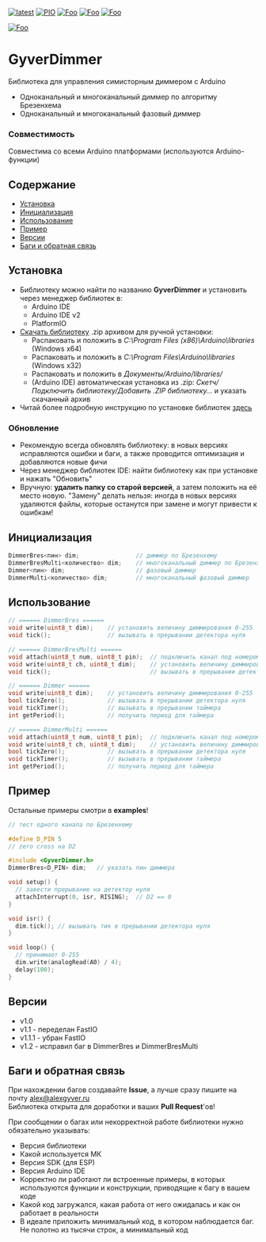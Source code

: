 [![latest](https://img.shields.io/github/v/release/GyverLibs/GyverDimmer.svg?color=brightgreen)](https://github.com/GyverLibs/GyverDimmer/releases/latest/download/GyverDimmer.zip)
[![PIO](https://badges.registry.platformio.org/packages/gyverlibs/library/GyverDimmer.svg)](https://registry.platformio.org/libraries/gyverlibs/GyverDimmer)
[![Foo](https://img.shields.io/badge/Website-AlexGyver.ru-blue.svg?style=flat-square)](https://alexgyver.ru/)
[![Foo](https://img.shields.io/badge/%E2%82%BD%24%E2%82%AC%20%D0%9F%D0%BE%D0%B4%D0%B4%D0%B5%D1%80%D0%B6%D0%B0%D1%82%D1%8C-%D0%B0%D0%B2%D1%82%D0%BE%D1%80%D0%B0-orange.svg?style=flat-square)](https://alexgyver.ru/support_alex/)
[![Foo](https://img.shields.io/badge/README-ENGLISH-blueviolet.svg?style=flat-square)](https://github-com.translate.goog/GyverLibs/GyverDimmer?_x_tr_sl=ru&_x_tr_tl=en)  

[![Foo](https://img.shields.io/badge/ПОДПИСАТЬСЯ-НА%20ОБНОВЛЕНИЯ-brightgreen.svg?style=social&logo=telegram&color=blue)](https://t.me/GyverLibs)

# GyverDimmer
Библиотека для управления симисторным диммером с Arduino
- Одноканальный и многоканальный диммер по алгоритму Брезенхема
- Одноканальный и многоканальный фазовый диммер

### Совместимость
Совместима со всеми Arduino платформами (используются Arduino-функции)

## Содержание
- [Установка](#install)
- [Инициализация](#init)
- [Использование](#usage)
- [Пример](#example)
- [Версии](#versions)
- [Баги и обратная связь](#feedback)

<a id="install"></a>
## Установка
- Библиотеку можно найти по названию **GyverDimmer** и установить через менеджер библиотек в:
    - Arduino IDE
    - Arduino IDE v2
    - PlatformIO
- [Скачать библиотеку](https://github.com/GyverLibs/GyverDimmer/archive/refs/heads/main.zip) .zip архивом для ручной установки:
    - Распаковать и положить в *C:\Program Files (x86)\Arduino\libraries* (Windows x64)
    - Распаковать и положить в *C:\Program Files\Arduino\libraries* (Windows x32)
    - Распаковать и положить в *Документы/Arduino/libraries/*
    - (Arduino IDE) автоматическая установка из .zip: *Скетч/Подключить библиотеку/Добавить .ZIP библиотеку…* и указать скачанный архив
- Читай более подробную инструкцию по установке библиотек [здесь](https://alexgyver.ru/arduino-first/#%D0%A3%D1%81%D1%82%D0%B0%D0%BD%D0%BE%D0%B2%D0%BA%D0%B0_%D0%B1%D0%B8%D0%B1%D0%BB%D0%B8%D0%BE%D1%82%D0%B5%D0%BA)
### Обновление
- Рекомендую всегда обновлять библиотеку: в новых версиях исправляются ошибки и баги, а также проводится оптимизация и добавляются новые фичи
- Через менеджер библиотек IDE: найти библиотеку как при установке и нажать "Обновить"
- Вручную: **удалить папку со старой версией**, а затем положить на её место новую. "Замену" делать нельзя: иногда в новых версиях удаляются файлы, которые останутся при замене и могут привести к ошибкам!


<a id="init"></a>
## Инициализация
```cpp
DimmerBres<пин> dim;                // диммер по Брезенхему
DimmerBresMulti<количество> dim;    // многоканальный диммер по Брезенхему
Dimmer<пин> dim;                    // фазовый диммер
DimmerMulti<количество> dim;        // многоканальный фазовый диммер
```

<a id="usage"></a>
## Использование
```cpp
// ====== DimmerBres ======
void write(uint8_t dim);    // установить величину диммирования 0-255
void tick();                // вызывать в прерывании детектора нуля

// ====== DimmerBresMulti ======
void attach(uint8_t num, uint8_t pin);  // подключить канал под номером num на пин pin
void write(uint8_t ch, uint8_t dim);    // установить величину диммирования 0-255 на канал ch
void tick();                            // вызывать в прерывании детектора нуля

// ====== Dimmer ======
void write(uint8_t dim);    // установить величину диммирования 0-255
bool tickZero();            // вызывать в прерывании детектора нуля
void tickTimer();           // вызывать в прерывании таймера 
int getPeriod();            // получить период для таймера

// ====== DimmerMulti ======
void attach(uint8_t num, uint8_t pin);  // подключить канал под номером num на пин pin
void write(uint8_t ch, uint8_t dim);    // установить величину диммирования 0-255 на канал ch
bool tickZero();            // вызывать в прерывании детектора нуля
void tickTimer();           // вызывать в прерывании таймера 
int getPeriod();            // получить период для таймера
```

<a id="example"></a>
## Пример
Остальные примеры смотри в **examples**!
```cpp
// тест одного канала по Брезенхему

#define D_PIN 5
// zero cross на D2

#include <GyverDimmer.h>
DimmerBres<D_PIN> dim;   // указать пин диммера

void setup() {
  // завести прерывание на детектор нуля
  attachInterrupt(0, isr, RISING);  // D2 == 0
}

void isr() {
  dim.tick(); // вызывать тик в прерывании детектора нуля
}

void loop() {
  // принимает 0-255
  dim.write(analogRead(A0) / 4);
  delay(100);
}
```

<a id="versions"></a>
## Версии
- v1.0
- v1.1 - переделан FastIO
- v1.1.1 - убран FastIO
- v1.2 - исправил баг в DimmerBres и DimmerBresMulti

<a id="feedback"></a>
## Баги и обратная связь
При нахождении багов создавайте **Issue**, а лучше сразу пишите на почту [alex@alexgyver.ru](mailto:alex@alexgyver.ru)  
Библиотека открыта для доработки и ваших **Pull Request**'ов!


При сообщении о багах или некорректной работе библиотеки нужно обязательно указывать:
- Версия библиотеки
- Какой используется МК
- Версия SDK (для ESP)
- Версия Arduino IDE
- Корректно ли работают ли встроенные примеры, в которых используются функции и конструкции, приводящие к багу в вашем коде
- Какой код загружался, какая работа от него ожидалась и как он работает в реальности
- В идеале приложить минимальный код, в котором наблюдается баг. Не полотно из тысячи строк, а минимальный код

